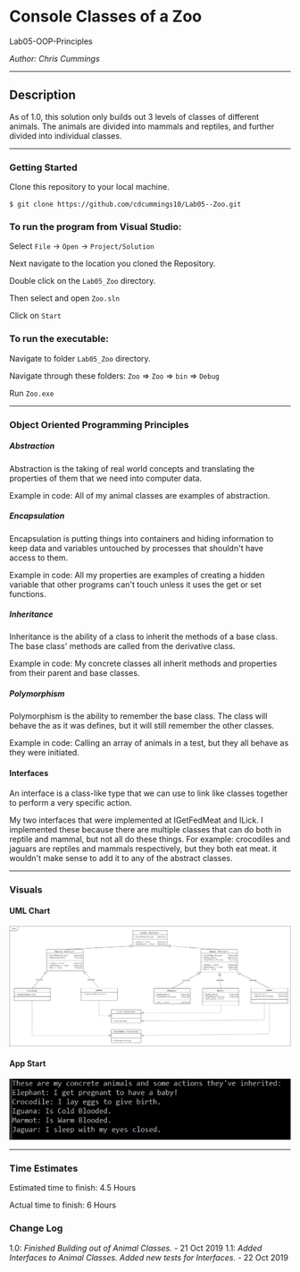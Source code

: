 # Console Classes of a Zoo

Lab05-OOP-Principles

*Author: Chris Cummings*

----

## Description
As of 1.0, this solution only builds out 3 levels of classes of different animals.
The animals are divided into mammals and reptiles, and further divided into individual classes.

---

### Getting Started
Clone this repository to your local machine.

```
$ git clone https://github.com/cdcummings10/Lab05--Zoo.git
```

### To run the program from Visual Studio:
Select ```File``` -> ```Open``` -> ```Project/Solution```

Next navigate to the location you cloned the Repository.

Double click on the ```Lab05_Zoo``` directory.

Then select and open ```Zoo.sln```

Click on ```Start```

### To run the executable:

Navigate to folder ```Lab05_Zoo``` directory.

Navigate through these folders: ```Zoo``` => ```Zoo``` => ```bin``` => ```Debug```

Run ```Zoo.exe```

---

### Object Oriented Programming Principles
##### Abstraction
Abstraction is the taking of real world concepts and translating the properties of them that we need
into computer data.

Example in code: All of my animal classes are examples of abstraction.

##### Encapsulation
Encapsulation is putting things into containers and hiding information to keep data and variables untouched
by processes that shouldn't have access to them.

Example in code: All my properties are examples of creating a hidden variable that other programs can't touch
unless it uses the get or set functions.

##### Inheritance
Inheritance is the ability of a class to inherit the methods of a base class. The base class' methods are
called from the derivative class.

Example in code: My concrete classes all inherit methods and properties from their parent and base classes.

##### Polymorphism
Polymorphism is the ability to remember the base class. The class will behave the as it was defines, but it
will still remember the other classes.

Example in code: Calling an array of animals in a test, but they all behave as they were initiated.

#### Interfaces
An interface is a class-like type that we can use to link like classes together to perform a very
specific action.

My two interfaces that were implemented at IGetFedMeat and ILick. I implemented these because there 
are multiple classes that can do both in reptile and mammal, but not all do these things. For
example: crocodiles and jaguars are reptiles and mammals respectively, but they both eat meat. 
it wouldn't make sense to add it to any of the abstract classes.

---

### Visuals

#### UML Chart
![UML Chart](assets/UMLchart.png)

#### App Start
![App Start](assets/appStart.png)


---

### Time Estimates
Estimated time to finish: 4.5 Hours

Actual time to finish: 6 Hours

### Change Log 

1.0: *Finished Building out of Animal Classes.* - 21 Oct 2019
1.1: *Added Interfaces to Animal Classes. Added new tests for Interfaces.* - 22 Oct 2019
